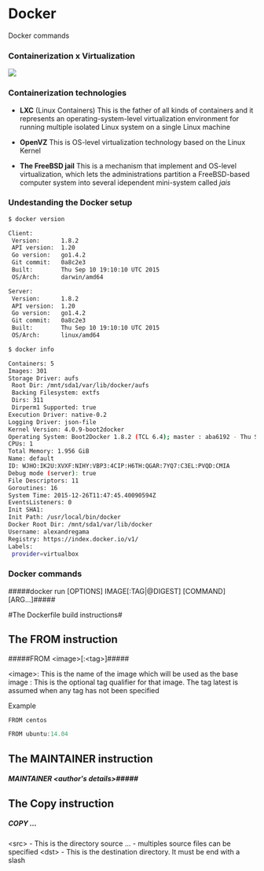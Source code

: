 # Docker
Docker commands

### Containerization x Virtualization 

![](http://www.eweek.com/imagesvr_ce/8781/DockerFacts_3.jpg)

### Containerization technologies

- **LXC** (Linux Containers)
  This is the father of all kinds of containers and it represents an operating-system-level virtualization environment for running multiple isolated Linux system on a single Linux machine

- **OpenVZ**
  This is OS-level virtualization technology based on the Linux Kernel

- **The FreeBSD jail**
  This is a mechanism that implement and OS-level virtualization, which lets the administrations partition a FreeBSD-based computer system into several idependent mini-system called *jais*

### Undestanding the Docker setup

```bash
$ docker version
```

```bash
Client:
 Version:      1.8.2
 API version:  1.20
 Go version:   go1.4.2
 Git commit:   0a8c2e3
 Built:        Thu Sep 10 19:10:10 UTC 2015
 OS/Arch:      darwin/amd64

Server:
 Version:      1.8.2
 API version:  1.20
 Go version:   go1.4.2
 Git commit:   0a8c2e3
 Built:        Thu Sep 10 19:10:10 UTC 2015
 OS/Arch:      linux/amd64
```

```bash
$ docker info
```

```bash
Containers: 5
Images: 301
Storage Driver: aufs
 Root Dir: /mnt/sda1/var/lib/docker/aufs
 Backing Filesystem: extfs
 Dirs: 311
 Dirperm1 Supported: true
Execution Driver: native-0.2
Logging Driver: json-file
Kernel Version: 4.0.9-boot2docker
Operating System: Boot2Docker 1.8.2 (TCL 6.4); master : aba6192 - Thu Sep 10 20:58:17 UTC 2015
CPUs: 1
Total Memory: 1.956 GiB
Name: default
ID: WJHO:IK2U:XVXF:NIHY:VBP3:4CIP:H6TH:QGAR:7YQ7:C3EL:PVQD:CMIA
Debug mode (server): true
File Descriptors: 11
Goroutines: 16
System Time: 2015-12-26T11:47:45.40090594Z
EventsListeners: 0
Init SHA1:
Init Path: /usr/local/bin/docker
Docker Root Dir: /mnt/sda1/var/lib/docker
Username: alexandregama
Registry: https://index.docker.io/v1/
Labels:
 provider=virtualbox
```

### Docker commands

#####docker run [OPTIONS] IMAGE[:TAG|@DIGEST] [COMMAND] [ARG...]#####

#The Dockerfile build instructions#

## The FROM instruction ##

#####FROM \<image\>[:\<tag\>]#####

\<image\>: This is the name of the image which will be used as the base image
<tag>: This is the optional tag qualifier for that image. The tag latest is assumed when any tag has not been specified

Example

```go
FROM centos
```

```go
FROM ubuntu:14.04
```

## The MAINTAINER instruction ##

##### MAINTAINER \<author's details\>#####

## The Copy instruction ##

##### COPY <src> ... <dst> #####

\<src\> - This is the directory source
... - multiples source files can be specified
\<dst\> - This is the destination directory. It must be end with a slash



